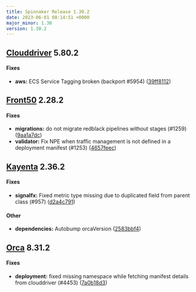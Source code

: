 ```yaml
---
title: Spinnaker Release 1.30.2
date: 2023-06-01 08:14:51 +0000
major_minor: 1.30
version: 1.30.2
---
```


## [Clouddriver](#clouddriver) 5.80.2

#### Fixes

* **aws:**   ECS Service Tagging broken (backport #5954) ([39ff8112](https://github.com/spinnaker/clouddriver/commit/39ff8112f8451a4c79bfa9d1537aeec4b65f0a45))

## [Front50](#front50) 2.28.2

#### Fixes

* **migrations:**   do not migrate redblack pipelines without stages (#1259) ([9aa1a7dc](https://github.com/spinnaker/front50/commit/9aa1a7dc4e27dcce609fc0aed28a51afc0c4d5da))
* **validator:**   Fix NPE when traffic management is not defined in a deployment manifest (#1253) ([4657feec](https://github.com/spinnaker/front50/commit/4657feec33e15c76302e52651579b9b0e5dfaf76))

## [Kayenta](#kayenta) 2.36.2

#### Fixes

* **signalfx:**   Fixed metric type missing due to duplicated field from parent class (#957) ([d2a4c791](https://github.com/spinnaker/kayenta/commit/d2a4c791d0fd7e92ae4a57b2113d014bee35d1e0))

#### Other

* **dependencies:**   Autobump orcaVersion ([2583bbf4](https://github.com/spinnaker/kayenta/commit/2583bbf4eb7ed32c093f4de371c390ae7dbdabda))

## [Orca](#orca) 8.31.2

#### Fixes

* **deployment:**   fixed missing namespace while fetching manifest details from clouddriver (#4453) ([7a0b18d3](https://github.com/spinnaker/orca/commit/7a0b18d3f2685301d2f07919ffc9b396be4de12e))
